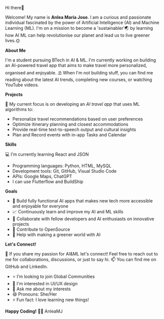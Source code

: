 Hi there👋

Welcome!
My name is **Anlea Maria Jose**. I am a curious and passionate individual fascinated by the power of Artificial Intelligence (AI) and Machine Learning (ML). I'm on a mission to become a 'sustainabler'🌏 by learning how AI ML can help revolutionise our planet and lead us to live greener lives.🌞

**About Me**

I'm a student pursuing BTech in AI & ML. I'm currently working on building an AI-powered travel app that aims to make travel more personalized, organised and enjoyable.
⛱️ When I'm not building stuff, you can find me reading about the latest AI trends, completing new courses, or watching YouTube videos.

**Projects**

🔭 My current focus is on developing an _AI travel app_ that uses ML algorithms to:

- Personalize travel recommendations based on user preferences
- Optimize itinerary planning and closest accommodations
- Provide real-time text-to-speech output and cultural insights
- Plan and Record events with in-app Tasks and Calendar

**Skills**

💻 I’m currently learning React and JSON

- Programming languages: Python, HTML, MySQL
- Development tools: Git, GitHub, Visual Studio Code
- APIs: Google Maps, ChatGPT
- I can use Flutterflow and BuildShip

**Goals**

- 🎯 Build fully functional AI apps that makes new tech more accessible and enjoyable for everyone
- 📈 Continuously learn and improve my AI and ML skills
- 💎 Collaborate with fellow developers and AI enthusiasts on innovative projects
- 📝 Contribute to OpenSource
- 🌱 Help with making a greener world with AI
  
**Let's Connect!**

👯 If you share my passion for AI&ML let's connect! Feel free to reach out to me for collaborations, discussions, or just to say hi.
📫 You can find me on GitHub and LinkedIn.

- ⭐ I’m looking to join Global Communities
- 📍 I'm interested in UI/UX design
- 💬 Ask me about my interests
- 😄 Pronouns: She/Her
- ⚡ Fun fact: I love learning new things!

**Happy Coding!** 🚀✨
AnleaMJ
